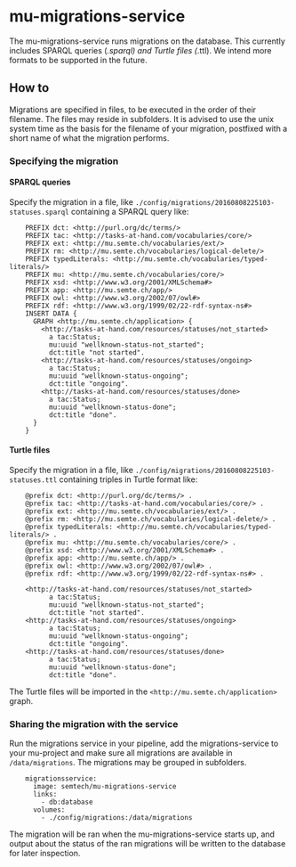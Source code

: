 # mu-migrations-service

The mu-migrations-service runs migrations on the database.  This
currently includes SPARQL queries (*.sparql) and Turtle files (*.ttl).
We intend more formats to be supported in the future.

## How to

Migrations are specified in files, to be executed in the order of
their filename. The files may reside in subfolders. It is advised
to use the unix system time as the basis for the filename of your
migration, postfixed with a short name of what the migration performs.

### Specifying the migration

#### SPARQL queries
Specify the migration in a file, like
`./config/migrations/20160808225103-statuses.sparql` containing a SPARQL
query like:

```
    PREFIX dct: <http://purl.org/dc/terms/>
    PREFIX tac: <http://tasks-at-hand.com/vocabularies/core/>
    PREFIX ext: <http://mu.semte.ch/vocabularies/ext/>
    PREFIX rm: <http://mu.semte.ch/vocabularies/logical-delete/>
    PREFIX typedLiterals: <http://mu.semte.ch/vocabularies/typed-literals/>
    PREFIX mu: <http://mu.semte.ch/vocabularies/core/>
    PREFIX xsd: <http://www.w3.org/2001/XMLSchema#>
    PREFIX app: <http://mu.semte.ch/app/>
    PREFIX owl: <http://www.w3.org/2002/07/owl#>
    PREFIX rdf: <http://www.w3.org/1999/02/22-rdf-syntax-ns#>
    INSERT DATA {
      GRAPH <http://mu.semte.ch/application> {
        <http://tasks-at-hand.com/resources/statuses/not_started>
          a tac:Status;
          mu:uuid "wellknown-status-not_started";
          dct:title "not started".
        <http://tasks-at-hand.com/resources/statuses/ongoing>
          a tac:Status;
          mu:uuid "wellknown-status-ongoing";
          dct:title "ongoing".
        <http://tasks-at-hand.com/resources/statuses/done>
          a tac:Status;
          mu:uuid "wellknown-status-done";
          dct:title "done".
      }
    }
```

#### Turtle files
Specify the migration in a file, like
`./config/migrations/20160808225103-statuses.ttl` containing triples in Turtle format like:

```
    @prefix dct: <http://purl.org/dc/terms/> .
    @prefix tac: <http://tasks-at-hand.com/vocabularies/core/> .
    @prefix ext: <http://mu.semte.ch/vocabularies/ext/> .
    @prefix rm: <http://mu.semte.ch/vocabularies/logical-delete/> .
    @prefix typedLiterals: <http://mu.semte.ch/vocabularies/typed-literals/> .
    @prefix mu: <http://mu.semte.ch/vocabularies/core/> .
    @prefix xsd: <http://www.w3.org/2001/XMLSchema#> .
    @prefix app: <http://mu.semte.ch/app/> .
    @prefix owl: <http://www.w3.org/2002/07/owl#> .
    @prefix rdf: <http://www.w3.org/1999/02/22-rdf-syntax-ns#> .

    <http://tasks-at-hand.com/resources/statuses/not_started>
          a tac:Status;
          mu:uuid "wellknown-status-not_started";
          dct:title "not started".
    <http://tasks-at-hand.com/resources/statuses/ongoing>
          a tac:Status;
          mu:uuid "wellknown-status-ongoing";
          dct:title "ongoing".
    <http://tasks-at-hand.com/resources/statuses/done>
          a tac:Status;
          mu:uuid "wellknown-status-done";
          dct:title "done".
```

The Turtle files will be imported in the `<http://mu.semte.ch/application>` graph.


### Sharing the migration with the service

Run the migrations service in your pipeline, add the
migrations-service to your mu-project and make sure all migrations are
available in `/data/migrations`. The migrations may be grouped in subfolders.

```
    migrationsservice:
      image: semtech/mu-migrations-service
      links:
        - db:database
      volumes:
        - ./config/migrations:/data/migrations
```        

The migration will be ran when the mu-migrations-service starts up,
and output about the status of the ran migrations will be written to
the database for later inspection.
